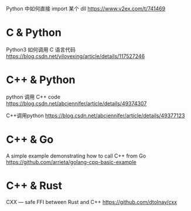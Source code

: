 
Python 中如何直接 import 某个 dll https://www.v2ex.com/t/741469

# C & Python

Python3 如何调用 C 语言代码 https://blog.csdn.net/yilovexing/article/details/117527246

# C++ & Python

python 调用 C++ code https://blog.csdn.net/abcjennifer/article/details/49374307

C++调用python https://blog.csdn.net/abcjennifer/article/details/49377123

# C++ & Go

A simple example demonstrating how to call C++ from Go https://github.com/arrieta/golang-cpp-basic-example

# C++ & Rust

CXX — safe FFI between Rust and C++ https://github.com/dtolnay/cxx
